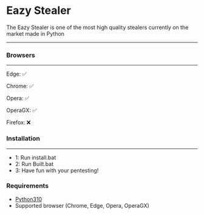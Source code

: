 # Eazy Stealer #
The Eazy Stealer is one of the most high quality stealers currently on the market made in Python

------------



  ### Browsers
------------
Edge: ✅

Chrome: ✅ 

Opera: ✅ 

OperaGX: ✅ 

Firefox: ❌ 



### Installation
------------------
-   1: Run install.bat
-   2: Run Built.bat
-   3: Have fun with your pentesting!

### Requirements

-   [Python310](https://www.python.org/downloads/release/python-31011/)
-   Supported browser (Chrome, Edge, Opera, OperaGX)
